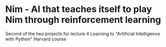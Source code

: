 # Nim - AI that teaches itself to play Nim through reinforcement learning

Second of the two projects for lecture 4 Learning to "Artificial Intelligence with Python" Harvard course
